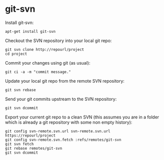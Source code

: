 # git-svn

Install git-svn:

    apt-get install git-svn

Checkout the SVN repository into your local git repo:

    git svn clone http://repourl/project
    cd project

Commit your changes using git (as usual):

    git ci -a -m "commit message."

Update your local git repo from the remote SVN repository:

    git svn rebase

Send your git commits upstream to the SVN repository:

    git svn dcommit

Export your current git repo to a clean SVN (this assumes you are in a
folder which is already a git repository with some non empty history):

    git config svn-remote.svn.url svn-remote.svn.url https://repourl/project
    git config svn-remote.svn.fetch :refs/remotes/git-svn
    git svn fetch
    git rebase remotes/git-svn
    git svn dcommit
